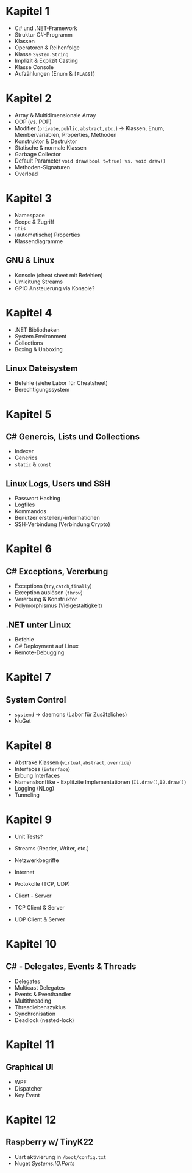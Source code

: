 
# Kapitel 1

- C# und .NET-Framework
- Struktur C#-Programm
- Klassen
- Operatoren & Reihenfolge
- Klasse `System.String`
- Implizit & Explizit Casting
- Klasse Console
- Aufzählungen (Enum & `[FLAGS]`)

# Kapitel 2

- Array & Multidimensionale Array 
- OOP (vs. POP)
- Modifier (`private,public,abstract,etc.`) -> Klassen, Enum, Membervariablen, Properties, Methoden
- Konstruktor & Destruktor
- Statische & normale Klassen
- Garbage Collector
- Default Parameter `void draw(bool t=true) vs. void draw()`
- Methoden-Signaturen
- Overload

# Kapitel 3

- Namespace
- Scope & Zugriff
- `this`
- (automatische) Properties
- Klassendiagramme

## GNU & Linux

- Konsole (cheat sheet mit Befehlen)
- Umleitung Streams
- GPIO Ansteuerung via Konsole?

# Kapitel 4

- .NET Bibliotheken
- System.Environment
- Collections
- Boxing & Unboxing

## Linux Dateisystem

- Befehle (siehe Labor für Cheatsheet)
- Berechtigungssystem

# Kapitel 5

## C# Genercis, Lists und Collections

- Indexer
- Generics
- `static` & `const`

## Linux Logs, Users und SSH

- Passwort Hashing
- Logfiles
- Kommandos
- Benutzer erstellen/-informationen
- SSH-Verbindung (Verbindung Crypto)

# Kapitel 6

## C# Exceptions, Vererbung

- Exceptions (`try`,`catch`,`finally`)
- Exception auslösen (`throw`)
- Vererbung & Konstruktor
- Polymorphismus (Vielgestaltigkeit)

## .NET unter Linux

- Befehle
- C# Deployment auf Linux
- Remote-Debugging

# Kapitel 7

## System Control

- `systemd` -> daemons (Labor für Zusätzliches)
- NuGet

# Kapitel 8

- Abstrake Klassen (`virtual`,`abstract`, `override`)
- Interfaces (`interface`)
- Erbung Interfaces
- Namenskonflike - Explitzite Implementationen (`I1.draw()`,`I2.draw()`)
- Logging (NLog)
- Tunneling

# Kapitel 9

- Unit Tests?
- Streams (Reader, Writer, etc.)

- Netzwerkbegriffe
- Internet
- Protokolle (TCP, UDP)
- Client - Server

- TCP Client & Server
- UDP Client & Server

# Kapitel 10

## C# - Delegates, Events & Threads

- Delegates
- Multicast Delegates
- Events & Eventhandler
- Multithreading
- Threadlebenszyklus
- Synchronisation
- Deadlock (nested-lock)

# Kapitel 11

## Graphical UI

- WPF
- Dispatcher
- Key Event

# Kapitel 12

## Raspberry w/ TinyK22

- Uart aktivierung in `/boot/config.txt`
- Nuget *Systems.IO.Ports*
